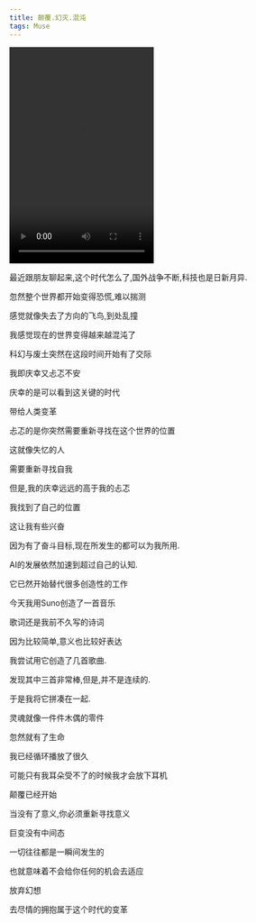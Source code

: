 ```yaml
---
title: 颠覆.幻灭.混沌
tags: Muse
---
```


<video width="256" height="384" controls autoplay="autoplay">
    <source src="/assets/video/%E5%B8%8C%E6%9C%9B%E4%B9%8B%E5%85%89_20243301349.mp4" type="video/mp4">
</video>


最近跟朋友聊起来,这个时代怎么了,国外战争不断,科技也是日新月异.

忽然整个世界都开始变得恐慌,难以揣测

感觉就像失去了方向的飞鸟,到处乱撞


我感觉现在的世界变得越来越混沌了

科幻与废土突然在这段时间开始有了交际

我即庆幸又忐忑不安

庆幸的是可以看到这关键的时代

带给人类变革

忐忑的是你突然需要重新寻找在这个世界的位置

这就像失忆的人

需要重新寻找自我


但是,我的庆幸远远的高于我的忐忑

我找到了自己的位置

这让我有些兴奋

因为有了奋斗目标,现在所发生的都可以为我所用.


AI的发展依然加速到超过自己的认知.

它已然开始替代很多创造性的工作

今天我用Suno创造了一首音乐

歌词还是我前不久写的诗词

因为比较简单,意义也比较好表达

我尝试用它创造了几首歌曲.

发现其中三首非常棒,但是,并不是连续的.


于是我将它拼凑在一起.

灵魂就像一件件木偶的零件

忽然就有了生命

我已经循环播放了很久

可能只有我耳朵受不了的时候我才会放下耳机


颠覆已经开始

当没有了意义,你必须重新寻找意义

巨变没有中间态

一切往往都是一瞬间发生的

也就意味着不会给你任何的机会去适应


放弃幻想

去尽情的拥抱属于这个时代的变革

